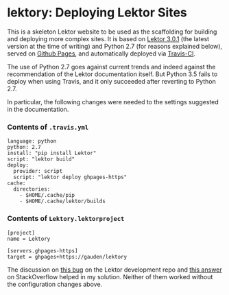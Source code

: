 # lektory: Deploying Lektor Sites

This is a skeleton Lektor website to be used as the scaffolding for building and deploying more complex sites. It is based on [Lektor 3.0.1](https://www.getlektor.com/) (the latest version at the time of writing) and Python 2.7 (for reasons explained below), served on [Github Pages](https://pages.github.com/), and automatically deployed via [Travis-CI](https://travis-ci.org/).

The use of Python 2.7 goes against current trends and indeed against the recommendation of the Lektor documentation itself. But Python 3.5 fails to deploy when using Travis, and it only succeeded after reverting to Python 2.7.

In particular, the following changes were needed to the settings suggested in the documentation.

### Contents of `.travis.yml`

```
language: python
python: 2.7
install: "pip install Lektor"
script: "lektor build"
deploy:
  provider: script
  script: "lektor deploy ghpages-https"
cache:
  directories:
    - $HOME/.cache/pip
    - $HOME/.cache/lektor/builds
```

### Contents of `Lektory.lektorproject`

```
[project]
name = Lektory

[servers.ghpages-https]
target = ghpages+https://gauden/lektory
```

The discussion on [this bug](https://github.com/lektor/lektor/issues/418) on the Lektor development repo and [this answer](https://stackoverflow.com/a/38216821/1290420) on StackOverflow helped in my solution. Neither of them worked without the configuration changes above.
